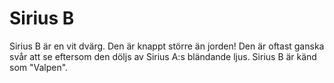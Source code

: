 # Sirius B

Sirius B är en vit dvärg. Den är knappt större än jorden! Den är oftast ganska
svår att se eftersom den döljs av Sirius A:s bländande ljus. Sirius B är känd
som "Valpen".
